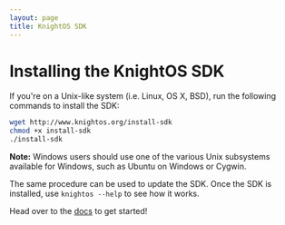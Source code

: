 ```yaml
---
layout: page
title: KnightOS SDK
---
```


# Installing the KnightOS SDK

If you're on a Unix-like system (i.e. Linux, OS X, BSD), run the following
commands to install the SDK:

```sh
wget http://www.knightos.org/install-sdk
chmod +x install-sdk
./install-sdk
```

<div class="alert alert-info">
<strong>Note:</strong>
Windows users should use one of the various Unix subsystems available for
Windows, such as Ubuntu on Windows or Cygwin.
</div>

The same procedure can be used to update the SDK. Once the SDK is installed, use 
`knightos --help` to see how it works.

Head over to the [docs](/documentation) to get started!
